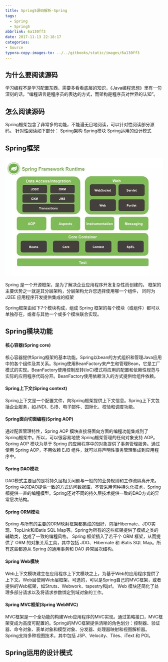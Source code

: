 ```yaml
---
title: Spring5源码解析-Spring
tags:
  - Spring
  - Spring5
abbrlink: 6a130ff3
date: 2017-11-13 22:18:17
categories:
- Source
typora-copy-images-to: ../../gitbooks/static/images/6a130ff3
---
```


## 为什么要阅读源码

学习编程不是学习配置东西，需要多看看底层的知识，《Java编程思想》里有一句深刻的话，“编程语言是程序员的表达的方式，而架构是程序员对世界的认知”。 

## 怎么阅读源码

Spring框架包含了非常多的功能，不能漫无目地阅读，可以针对性阅读部分源码。
针对性阅读如下部分：
Spring架构
Spring模块
Spring运用的设计模式

## Spring框架

![img](../../gitbooks/static/images/6a130ff3/7445574-6c604b7559a79729.webp)

Spring 是一个开源框架，是为了解决企业应用程序开发复杂性而创建的。
框架的主要优势之一就是其分层架构，分层架构允许您选择使用哪一个组件，
同时为 J2EE 应用程序开发提供集成的框架

Spring框架由如下7个模块构成，组成 Spring 框架的每个模块（或组件）都可以单独存在，或者与其他一个或多个模块联合实现。

## Spring模块功能

#### 核心容器(Spring core)

核心容器提供Spring框架的基本功能。Spring以bean的方式组织和管理Java应用中的各个组件及其关系。Spring使用BeanFactory来产生和管理Bean，它是工厂模式的实现。BeanFactory使用控制反转(IoC)模式将应用的配置和依赖性规范与实际的应用程序代码分开。BeanFactory使用依赖注入的方式提供给组件依赖。

#### Spring上下文(Spring context)

Spring上下文是一个配置文件，向Spring框架提供上下文信息。Spring上下文包括企业服务，如JNDI、EJB、电子邮件、国际化、校验和调度功能。

#### Spring面向切面编程(Spring AOP)

通过配置管理特性，Spring AOP 模块直接将面向方面的编程功能集成到了 Spring框架中。所以，可以很容易地使 Spring框架管理的任何对象支持 AOP。Spring AOP 模块为基于 Spring 的应用程序中的对象提供了事务管理服务。通过使用 Spring AOP，不用依赖 EJB 组件，就可以将声明性事务管理集成到应用程序中。

#### Spring DAO模块

DAO模式主要目的是将持久层相关问题与一般的的业务规则和工作流隔离开来。Spring 中的DAO提供一致的方式访问数据库，不管采用何种持久化技术，Spring都提供一直的编程模型。Spring还对不同的持久层技术提供一致的DAO方式的异常层次结构。

#### Spring ORM模块

Spring 与所有的主要的ORM映射框架都集成的很好，包括Hibernate、JDO实现、TopLink和IBatis SQL Map等。Spring为所有的这些框架提供了模板之类的辅助类，达成了一致的编程风格。
Spring 框架插入了若干个 ORM 框架，从而提供了 ORM 的对象关系工具，其中包括 JDO、Hibernate 和 iBatis SQL Map。所有这些都遵从 Spring 的通用事务和 DAO 异常层次结构。

#### Spring Web模块

Web上下文模块建立在应用程序上下文模块之上，为基于Web的应用程序提供了上下文。Web层使用Web层框架，可选的，可以是Spring自己的MVC框架，或者提供的Web框架，如Struts、Webwork、tapestry和jsf。
Web 模块还简化了处理多部分请求以及将请求参数绑定到域对象的工作。

#### Spring MVC框架(Spring WebMVC)

MVC框架是一个全功能的构建Web应用程序的MVC实现。通过策略接口，MVC框架变成为高度可配置的。Spring的MVC框架提供清晰的角色划分：控制器、验证器、命令对象、表单对象和模型对象、分发器、处理器映射和视图解析器。Spring支持多种视图技术，其中包括 JSP、Velocity、Tiles、iText 和 POI。

## Spring运用的设计模式

